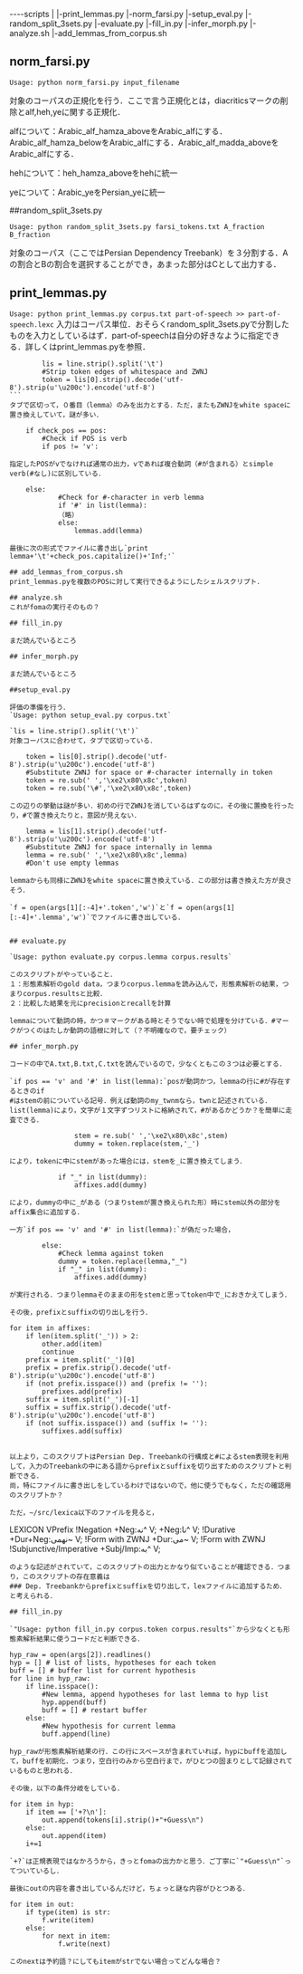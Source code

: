 ----scripts
	|
	|-print_lemmas.py
	|-norm_farsi.py
	|-setup_eval.py
	|-random_split_3sets.py
	|-evaluate.py
	|-fill_in.py
	|-infer_morph.py
	|-analyze.sh
	|-add_lemmas_from_corpus.sh

## norm_farsi.py

`Usage: python norm_farsi.py input_filename`

対象のコーパスの正規化を行う．ここで言う正規化とは，diacriticsマークの削除とalf,heh,yeに関する正規化．  

alfについて：Arabic_alf_hamza_aboveをArabic_alfにする．Arabic_alf_hamza_belowをArabic_alfにする．Arabic_alf_madda_aboveをArabic_alfにする．  

hehについて：heh_hamza_aboveをhehに統一

yeについて：Arabic_yeをPersian_yeに統一


##random_split_3sets.py

`Usage: python random_split_3sets.py farsi_tokens.txt A_fraction B_fraction`

対象のコーパス（ここではPersian Dependency Treebank）を３分割する．Aの割合とBの割合を選択することができ，あまった部分はCとして出力する．

## print_lemmas.py

`Usage: python print_lemmas.py corpus.txt part-of-speech >> part-of-speech.lexc`
入力はコーパス単位．おそらくrandom_split_3sets.pyで分割したものを入力としているはず．part-of-speechは自分の好きなように指定できる．詳しくはprint_lemmas.pyを参照．  
````
		lis = line.strip().split('\t')
		#Strip token edges of whitespace and ZWNJ
		token = lis[0].strip().decode('utf-8').strip(u'\u200c').encode('utf-8')
```
タブで区切って，０番目（lemma）のみを出力とする．ただ，またもZWNJをwhite spaceに置き換えしていて，謎が多い．

````
		if check_pos == pos:
			#Check if POS is verb
			if pos != 'v':
````
指定したPOSがvでなければ通常の出力，vであれば複合動詞（#が含まれる）とsimple verb(#なし)に区別している．
````
		else:
				#Check for #-character in verb lemma
				if '#' in list(lemma):
				（略）
				else:
					lemmas.add(lemma)
````
最後に次の形式でファイルに書き出し`print lemma+'\t'+check_pos.capitalize()+'Inf;'`

## add_lemmas_from_corpus.sh
print_lemmas.pyを複数のPOSに対して実行できるようにしたシェルスクリプト．

## analyze.sh
これがfomaの実行そのもの？ 

## fill_in.py

まだ読んでいるところ

## infer_morph.py

まだ読んでいるところ

##setup_eval.py  

評価の準備を行う．
`Usage: python setup_eval.py corpus.txt`  

`lis = line.strip().split('\t')`  
対象コーパスに合わせて，タブで区切っている．

````
		token = lis[0].strip().decode('utf-8').strip(u'\u200c').encode('utf-8')
		#Substitute ZWNJ for space or #-character internally in token
		token = re.sub(' ','\xe2\x80\x8c',token)
		token = re.sub('\#','\xe2\x80\x8c',token)
````
この辺りの挙動は謎が多い．初めの行でZWNJを消しているはずなのに，その後に置換を行ったり，#で置き換えたりと，意図が見えない．

````
		lemma = lis[1].strip().decode('utf-8').strip(u'\u200c').encode('utf-8')
		#Substitute ZWNJ for space internally in lemma
		lemma = re.sub(' ','\xe2\x80\x8c',lemma)
		#Don't use empty lemmas
````
lemmaからも同様にZWNJをwhite spaceに置き換えている．この部分は書き換えた方が良さそう．

`f = open(args[1][:-4]+'.token','w')`と`f = open(args[1][:-4]+'.lemma','w')`でファイルに書き出している．


## evaluate.py

`Usage: python evaluate.py corpus.lemma corpus.results`

このスクリプトがやっていること．
１：形態素解析のgold data，つまりcorpus.lemmaを読み込んで，形態素解析の結果，つまりcorpus.resultsと比較．
２：比較した結果を元にprecisionとrecallを計算

lemmaについて動詞の時，かつ＃マークがある時とそうでない時で処理を分けている．#マークがつくのはたしか動詞の語根に対して（？不明確なので，要チェック）

## infer_morph.py

コードの中でA.txt,B.txt,C.txtを読んでいるので，少なくともこの３つは必要とする．

`if pos == 'v' and '#' in list(lemma):`posが動詞かつ，lemmaの行に#が存在するときのif  
#はstemの前についている記号．例えば動詞のmy_twnmなら，twnと記述されている．
list(lemma)により，文字が１文字ずつリストに格納されて，#があるかどうか？を簡単に走査できる．  
````
					stem = re.sub(' ','\xe2\x80\x8c',stem)
					dummy = token.replace(stem,'_')
````
により，tokenに中にstemがあった場合には，stemを_に置き換えてしまう．
````
				if "_" in list(dummy):
					affixes.add(dummy)
````
により，dummyの中に_がある（つまりstemが置き換えられた形）時にstem以外の部分をaffix集合に追加する．

一方`if pos == 'v' and '#' in list(lemma):`が偽だった場合，
````
			else:
				#Check lemma against token
				dummy = token.replace(lemma,"_")
				if "_" in list(dummy):
					affixes.add(dummy)
````
が実行される．つまりlemmaそのままの形をstemと思ってtoken中で_におきかえてしまう．

その後，prefixとsuffixの切り出しを行う．
````
	for item in affixes:
		if len(item.split('_')) > 2:
			other.add(item)
			continue
		prefix = item.split('_')[0]
		prefix = prefix.strip().decode('utf-8').strip(u'\u200c').encode('utf-8')
		if (not prefix.isspace()) and (prefix != ''):
			prefixes.add(prefix)
		suffix = item.split('_')[-1]
		suffix = suffix.strip().decode('utf-8').strip(u'\u200c').encode('utf-8')
		if (not suffix.isspace()) and (suffix != ''):
			suffixes.add(suffix)
````

以上より，このスクリプトはPersian Dep. Treebankの行構成と#によるstem表現を利用して，入力のTreebankの中にある語からprefixとsuffixを切り出すためのスクリプトと判断できる．
尚，特にファイルに書き出しをしているわけではないので，他に使うでもなく，ただの確認用のスクリプトか？

ただ，~/src/lexica以下のファイルを見ると，
````
LEXICON VPrefix
!Negation
+Neg:نه^ V;
+Neg:نا^ V;
!Durative
+Dur+Neg:نهمی~ V; !Form with ZWNJ
+Dur:می~ V; !Form with ZWNJ
!Subjunctive/Imperative
+Subj/Imp:به^ V;
````
のような記述がされていて，このスクリプトの出力とかなり似ていることが確認できる．つまり，このスクリプトの存在意義は
### Dep. Treebankからprefixとsuffixを切り出して，lexファイルに追加するため．
と考えられる．

## fill_in.py

`"Usage: python fill_in.py corpus.token corpus.results"`から少なくとも形態素解析結果に使うコードだと判断できる．  
````
	hyp_raw = open(args[2]).readlines()
	hyp = [] # list of lists, hypotheses for each token
	buff = [] # buffer list for current hypothesis
	for line in hyp_raw:
		if line.isspace():
			#New lemma, append hypotheses for last lemma to hyp list
			hyp.append(buff)
			buff = [] # restart buffer
		else:
			#New hypothesis for current lemma
			buff.append(line)
````
hyp_rawが形態素解析結果の行．この行にスペースが含まれていれば，hypにbuffを追加して，buffを初期化．つまり，空白行のみから空白行まで，がひとつの固まりとして記録されているものと思われる．  

その後，以下の条件分岐をしている．
````
	for item in hyp:
		if item == ['+?\n']:
			out.append(tokens[i].strip()+"+Guess\n")
		else:
			out.append(item)
		i+=1
````
`+?`は正規表現ではなかろうから，きっとfomaの出力かと思う．ご丁寧に`"+Guess\n"`ってついているし．

最後にoutの内容を書き出しているんだけど，ちょっと謎な内容がひとつある．
````
	for item in out:
		if type(item) is str:
			f.write(item)
		else:
			for next in item:
				f.write(next)
````
このnextは予約語？にしてもitemがstrでない場合ってどんな場合？
